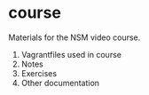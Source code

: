 # course
Materials for the NSM video course.
1. Vagrantfiles used in course
2. Notes
3. Exercises
4. Other documentation
